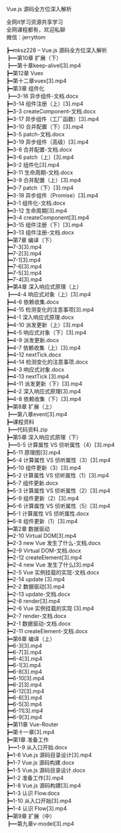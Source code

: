 Vue.js 源码全方位深入解析

全网it学习资源共享学习<br>全网课程都有，欢迎私聊<br>微信：jerryttom<br>

┣━mksz228 – Vue.js 源码全方位深入解析<br> ┣━第10章 扩展（下）<br> ┣━第十章keep-alivel[3].mp4<br> ┣━第12章 Vuex<br> ┣━第十二章vuex[3].mp4<br> ┣━第3章 组件化<br> ┣━3-16 异步组件-文档.docx<br> ┣━3-14 组件注册（上）[3].mp4<br> ┣━3-3 createComponent-文档.docx<br> ┣━3-17 异步组件（工厂函数）[3].mp4<br> ┣━3-10 合并配置（下）[3].mp4<br> ┣━3-5 patch-文档.docx<br> ┣━3-19 异步组件（高级）[3].mp4<br> ┣━3-8 合并配置-文档.docx<br> ┣━3-6 patch（上）[3].mp4<br> ┣━3-2 组件化[3].mp4<br> ┣━3-11 生命周期-文档.docx<br> ┣━3-9 合并配置（上）[3].mp4<br> ┣━3-7 patch（下）[3].mp4<br> ┣━3-18 异步组件（Promise）[3].mp4<br> ┣━3-1 组件化-文档.docx<br> ┣━3-12 生命周期[3].mp4<br> ┣━3-4 createComponent[3].mp4<br> ┣━3-15 组件注册（下）[3].mp4<br> ┣━3-13 组件注册-文档.docx<br> ┣━第7章 编译（下）<br> ┣━7-3[3].mp4<br> ┣━7-2[3].mp4<br> ┣━7-1[3].mp4<br> ┣━7-6[3].mp4<br> ┣━7-5[3].mp4<br> ┣━7-4[3].mp4<br> ┣━第4章 深入响应式原理（上）<br> ┣━4-4 响应式对象（上）[3].mp4<br> ┣━4-6 依赖收集.docx<br> ┣━4-15 检测变化的注意事项[3].mp4<br> ┣━4-1 深入响应式原理.docx<br> ┣━4-10 派发更新（上）[3].mp4<br> ┣━4-5 响应式对象（下）[3].mp4<br> ┣━4-9 派发更新.docx<br> ┣━4-7 依赖收集（上）[3].mp4<br> ┣━4-12 nextTick.docx<br> ┣━4-14 检测变化的注意事项.docx<br> ┣━4-3 响应式对象.docx<br> ┣━4-13 nextTick [3].mp4<br> ┣━4-11 派发更新（下）[3].mp4<br> ┣━4-2 深入响应式原理[3].mp4<br> ┣━4-8 依赖收集（下）[3].mp4<br> ┣━第8章 扩展（上）<br> ┣━第八章event[3].mp4<br> ┣━课程资料<br> ┣━代码资料.zip<br> ┣━第5章 深入响应式原理（下）<br> ┣━5-5 计算属性 VS 侦听属性（4）[3].mp4<br> ┣━5-11 原理图[3].mp4<br> ┣━5-4 计算属性 VS 侦听属性（3）[3].mp4<br> ┣━5-10 组件更新（3）[3].mp4<br> ┣━5-2 计算属性 VS 侦听属性（1）[3].mp4<br> ┣━5-7 组件更新.docx<br> ┣━5-3 计算属性 VS 侦听属性（2）[3].mp4<br> ┣━5-9 组件更新（2）[3].mp4<br> ┣━5-6 计算属性 VS 侦听属性（5）[3].mp4<br> ┣━5-1 计算属性 VS 侦听属性.docx<br> ┣━5-8 组件更新（1）[3].mp4<br> ┣━第2章 数据驱动<br> ┣━2-10 Virtual DOM[3].mp4<br> ┣━2-3 new Vue 发生了什么-文档.docx<br> ┣━2-9 Virtual DOM-文档.docx<br> ┣━2-12 createElement[3].mp4<br> ┣━2-4 new Vue 发生了什么[3].mp4<br> ┣━2-5 Vue 实例挂载的实现-文档.docx<br> ┣━2-14 update [3].mp4<br> ┣━2-2 数据驱动[3].mp4<br> ┣━2-13 update-文档.docx<br> ┣━2-8 render[3].mp4<br> ┣━2-6 Vue 实例挂载的实现 [3].mp4<br> ┣━2-7 render-文档.docx<br> ┣━2-1 数据驱动-文档.docx<br> ┣━2-11 createElement-文档.docx<br> ┣━第6章 编译（上）<br> ┣━6-3[3].mp4<br> ┣━6-7[3].mp4<br> ┣━6-4[3].mp4<br> ┣━6-1[3].mp4<br> ┣━6-8[3].mp4<br> ┣━6-10[3].mp4<br> ┣━6-2[3].mp4<br> ┣━6-12[3].mp4<br> ┣━6-6[3].mp4<br> ┣━6-5[3].mp4<br> ┣━6-11[3].mp4<br> ┣━6-9[3].mp4<br> ┣━第11章 Vue-Router<br> ┣━第十一章[3].mp4<br> ┣━第1章 准备工作<br> ┣━1-9 从入口开始.docx<br> ┣━1-6 Vue.js 源码目录设计[3].mp4<br> ┣━1-7 Vue.js 源码构建.docx<br> ┣━1-5 Vue.js 源码目录设计.docx<br> ┣━1-2 准备工作[3].mp4<br> ┣━1-8 Vue.js 源码构建[3].mp4<br> ┣━1-3 认识 Flow.docx<br> ┣━1-10 从入口开始[3].mp4<br> ┣━1-4 认识 Flow[3].mp4<br> ┣━第9章 扩展（中）<br> ┣━第九章v-model[3].mp4